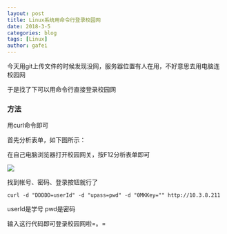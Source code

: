 ```yaml
---
layout: post
title: Linux系统用命令行登录校园网
date: 2018-3-5
categories: blog
tags: [Linux]
author: gafei
---
```


今天用git上传文件的时候发现没网，服务器位置有人在用，不好意思去用电脑连校园网

于是找了下可以用命令行直接登录校园网

### 方法
用curl命令即可

首先分析表单，如下图所示：

在自己电脑浏览器打开校园网关，按F12分析表单即可

![](http://oyvmbp6uy.bkt.clouddn.com/20180305_1.png)

找到帐号、密码、登录按钮就行了

```
curl -d "DDDDD=userId" -d "upass=pwd" -d "0MKKey="" http://10.3.8.211
```

userId是学号 pwd是密码

输入这行代码即可登录校园网啦=。=